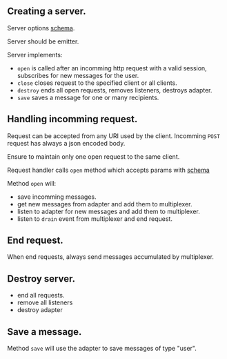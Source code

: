 ## Creating a server.

Server options [schema](./schemas/server-options.json).

Server should be emitter.

Server implements:

- `open` is called after an incomming http request with a valid session, subscribes for new messages for the user.
- `close` closes request to the specified client or all clients.
- `destroy` ends all open requests, removes listeners, destroys adapter.
- `save` saves a message for one or many recipients.

## Handling incomming request.

Request can be accepted from any URI used by the client. Incomming `POST` request has always a json encoded body.

Ensure to maintain only one open request to the same client.

Request handler calls `open` method which accepts params with [schema](./schemas/server-request-open-params.json)

Method `open` will:
- save incomming messages.
- get new messages from adapter and add them to multiplexer.
- listen to adapter for new messages and add them to multiplexer.
- listen to `drain` event from multiplexer and end request.

## End request.

When end requests, always send messages accumulated by multiplexer.

## Destroy server.

- end all requests.
- remove all listeners
- destroy adapter

## Save a message.

Method `save` will use the adapter to save messages of type "user".





